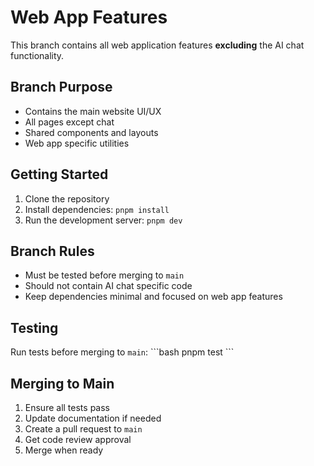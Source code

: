 # Web App Features

This branch contains all web application features **excluding** the AI chat functionality.

## Branch Purpose
- Contains the main website UI/UX
- All pages except chat
- Shared components and layouts
- Web app specific utilities

## Getting Started
1. Clone the repository
2. Install dependencies: `pnpm install`
3. Run the development server: `pnpm dev`

## Branch Rules
- Must be tested before merging to `main`
- Should not contain AI chat specific code
- Keep dependencies minimal and focused on web app features

## Testing
Run tests before merging to `main`:
\`\`\`bash
pnpm test
\`\`\`

## Merging to Main
1. Ensure all tests pass
2. Update documentation if needed
3. Create a pull request to `main`
4. Get code review approval
5. Merge when ready
